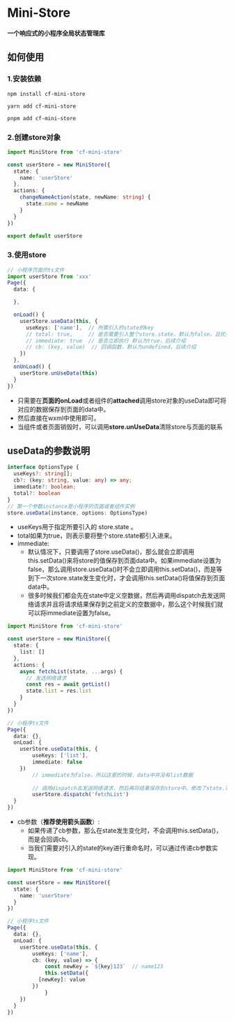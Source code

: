 # Mini-Store

**一个响应式的小程序全局状态管理库**

## 如何使用

### 1.安装依赖

``` 
npm install cf-mini-store

yarn add cf-mini-store

pnpm add cf-mini-store
```

### 2.创建store对象

```ts
import MiniStore from 'cf-mini-store'

const userStore = new MiniStore({
  state: {
    name: 'userStore'
  },
  actions: {
    changeNameAction(state, newName: string) {
      state.name = newName
    }
  }
})

export default userStore
```

### 3.使用store

```ts
// 小程序页面的ts文件
import userStore from 'xxx'
Page({
  data: {

  },

  onLoad() {
    userStore.useData(this, { 
      useKeys: ['name'],  // 所需引入的state的key
      // total: true,     // 是否需要引入整个store.state，默认为false，且优先级比useKeys高
      // immediate: true  // 是否立即执行 默认为true，后续介绍
      // cb: (key, value)  // 回调函数，默认为undefined，后续介绍
    })
  },
  onUnLoad() {
    userStore.unUseData(this)
  }
})
```

- 只需要在**页面的onLoad**或者组件的**attached**调用store对象的useData即可将对应的数据保存到页面的data中。
- 然后直接在wxml中使用即可。
- 当组件或者页面销毁时，可以调用**store.unUseData**清除store与页面的联系

## useData的参数说明

```ts
interface OptionsType {
  useKeys?: string[];
  cb?: (key: string, value: any) => any;
  immediate?: boolean;
  total?: boolean
}
// 第一个参数instance是小程序的页面或者组件实例
store.useData(instance, options: OptionsType)
```

- useKeys用于指定所要引入的 store.state 。
- total如果为true，则表示要将整个store.state都引入进来。
- immediate: 
  - 默认情况下，只要调用了store.useData()，那么就会立即调用this.setData()来将store的值保存到页面data中。如果immediate设置为false，那么调用store.useData()时不会立即调用this.setData()，而是等到下一次store.state发生变化时，才会调用this.setData()将值保存到页面data中。
  - 很多时候我们都会先在state中定义空数据，然后再调用dispatch去发送网络请求并且将请求结果保存到之前定义的空数据中，那么这个时候我们就可以将immediate设置为false。

```ts
import MiniStore from 'cf-mini-store'

const userStore = new MiniStore({
  state: {
    list: []
  },
  actions: {
    async fetchList(state, ...args) {
      // 发送网络请求
      const res = await getList()
      state.list = res.list
    }
  }
})

// 小程序ts文件
Page({
  data: {},
  onLoad: {
    userStore.useData(this, {
    	useKeys: ['list'],
  		immediate: false
  	})
		// immediate为false，所以这里的时候，data中并没有list数据
		
		// 调用dispatch去发送网络请求，然后再将结果保存到store中。修改了state.list值，会执行this.setData()
		userStore.dispatch('fetchList')
  }
})
```

- cb参数（**推荐使用箭头函数**）:
  - 如果传递了cb参数，那么在state发生变化时，不会调用this.setData()，而是会回调cb。
  - 当我们需要对引入的state的key进行重命名时，可以通过传递cb参数实现。

```ts
import MiniStore from 'cf-mini-store'

const userStore = new MiniStore({
  state: {
    name: 'userStore'
  }
})

// 小程序ts文件
Page({
  data: {},
  onLoad: {
    userStore.useData(this, {
    	useKeys: ['name'],
  		cb: (key, value) => {
  			const newKey = `${key}123`  // name123
  			this.setData({
          [newKey]: value
        })
			}
  	})
  }
})
```

